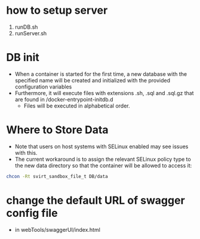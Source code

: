 # how to setup server

 1. runDB.sh
 2. runServer.sh


# DB init 

 - When a container is started for the first time, a new database with the specified name will be created and initialized with the provided configuration variables
 - Furthermore, it will execute files with extensions .sh, .sql and .sql.gz that are found in /docker-entrypoint-initdb.d
    - Files will be executed in alphabetical order.


# Where to Store Data

 - Note that users on host systems with SELinux enabled may see issues with this. 
 - The current workaround is to assign the relevant SELinux policy type to the new data directory so that the container will be allowed to access it:

```bash
chcon -Rt svirt_sandbox_file_t DB/data
```  


# change the default URL of swagger config file 

 - in  webTools/swaggerUI/index.html 

